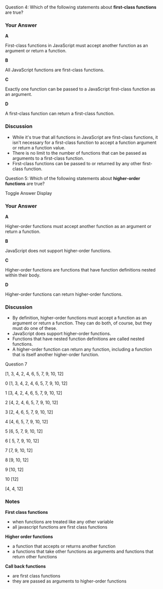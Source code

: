 Question 4: Which of the following statements about **first-class functions** are true?

### Your Answer

**A**

First-class functions in JavaScript must accept another function as an argument or return a function.

**B**

All JavaScript functions are first-class functions.

**C**

Exactly one function can be passed to a JavaScript first-class function as an argument.

**D**

A first-class function can return a first-class function.

### Discussion

- While it's true that all functions in JavaScript are first-class functions, it isn't necessary for a first-class function to accept a function argument or return a function value.
- There is no limit to the number of functions that can be passed as arguments to a first-class function.
- First-class functions can be passed to or returned by any other first-class function.

Question 5: Which of the following statements about **higher-order functions** are true?

Toggle Answer Display

### Your Answer

**A**

Higher-order functions must accept another function as an argument or return a function.

**B**

JavaScript does not support higher-order functions.

**C**

Higher-order functions are functions that have function definitions nested within their body.

**D**

Higher-order functions can return higher-order functions.

### Discussion

- By definition, higher-order functions must accept a function as an argument or return a function. They can do both, of course, but they must do one of these.
- JavaScript does support higher-order functions.
- Functions that have nested function definitions are called nested functions.
- A higher-order function can return any function, including a function that is itself another higher-order function.

Question 7

[1, 3, 4, 2, 4, 6, 5, 7, 9, 10, 12]

0 [1, 3, 4, 2, 4, 6, 5, 7, 9, 10, 12]

1 [3, 4, 2, 4, 6, 5, 7, 9, 10, 12]

2 [4, 2, 4, 6, 5, 7, 9, 10, 12]

3 [2, 4, 6, 5, 7, 9, 10, 12]

4 [4, 6, 5, 7, 9, 10, 12]

5 [6, 5, 7, 9, 10, 12]

6 [ 5, 7, 9, 10, 12]

7 [7, 9, 10, 12]

8 [9, 10, 12]

9 [10, 12]

10 [12]

[4, 4, 12]



### Notes

**First class functions**

- when functions are treated like any other variable
- all javascript functions are first class functions 

**Higher order functions**

-  a function that accepts or returns another function 
-  a functions that take other functions as arguments and functions that return other functions

**Call back functions**

- are first class functions
- they are passed as arguments to higher-order functions 

